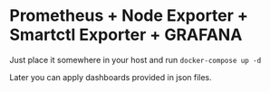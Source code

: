 # Prometheus + Node Exporter + Smartctl Exporter + GRAFANA

Just place it somewhere in your host and run `docker-compose up -d`

Later you can apply dashboards provided in json files.
